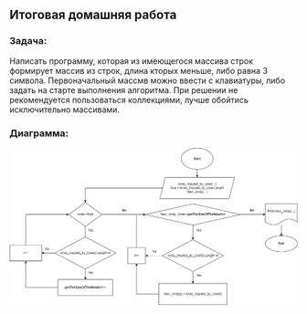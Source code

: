 ## Итоговая домашняя работа

### Задача:

Написать программу, которая из имеющегося массива строк формирует массив из строк, длина кторых меньше, либо равна 3 символа. Первоначальный массмв можно ввести с клавиатуры, либо задать на старте выполнения алгоритма. При решении не рекомендуется пользоваться коллекциями, лучше обойтись исключительно массивами.

### Диаграмма:

![Диаграмма](/Diagram_HW.jpg)
